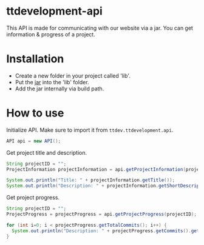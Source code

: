 # ttdevelopment-api

This API is made for communicating with our website via a jar. You can get information & progress of a project. 


# Installation

- Create a new folder in your project called 'lib'. 
- Put the [jar](https://github.com/tt-development/ttdevelopment-api/blob/master/T%26T%20Development%20API.jar) into the 'lib' folder.
- Add the jar internally via build path.

# How to use


Initialize API. Make sure to import it from `ttdev.ttdevelopment.api`.
```java
API api = new API();
```

Get project title and description.
```java
String projectID = "";
ProjectInformation projectInformation = api.getProjectInformation(projectID

System.out.println("Title: " + projectInformation.getTitle());
System.out.println("Description: " + projectInformation.getShortDescription());
```

Get project progress.
```java
String projectID = "";
ProjectProgress = projectProgress = api.getProjectProgress(projectID);

for (int i=0; i < projectProgress.getTotalCommits(); i++) {
  System.out.println("Description: " + projectProgress.getCommits().get(i).getDescription());
}
```
